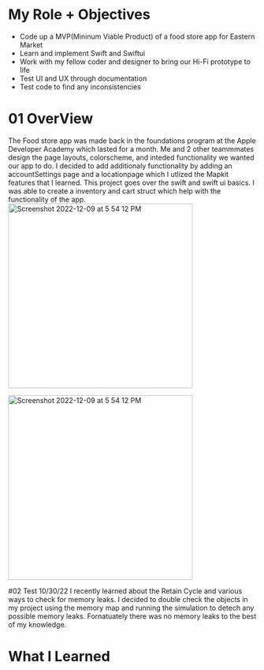 # My Role + Objectives

- Code up a MVP(Mininum Viable Product) of a food store app for Eastern Market
- Learn and implement Swift and Swiftui 
- Work with my fellow coder and designer to bring our Hi-Fi prototype to life
- Test UI and UX through documentation
- Test code to find any inconsistencies 


# 01 OverView
The Food store app was made back in the foundations program at the Apple Developer Academy which lasted for a month. Me and 2 other teammmates design the page layouts, colorscheme, and inteded functionality we wanted our app to do. I decided to add additionaly functionality by adding an accountSettings page and a locationpage which I utlized the Mapkit features that I learned. This project goes over the swift and swift ui basics. I was able to create a inventory and cart struct which help with the functionality of the app.
<img width="374" alt="Screenshot 2022-12-09 at 5 54 12 PM" src="https://user-images.githubusercontent.com/102773701/206808638-ca8a56a6-5da0-4bb9-ad7b-6553a3885099.png">

<img width="374" alt="Screenshot 2022-12-09 at 5 54 12 PM" src="https://user-images.githubusercontent.com/102773701/206809327-96157810-cb29-4d1c-a495-7a1c9aa97e9f.png">





#02 Test
10/30/22
I recently learned about the Retain Cycle and various ways to check for memory leaks. I decided to double check the objects in my project using the memory map and running the simulation to detech any possible memory leaks. Fornatuately there was no memory leaks to the best of my knowledge.


# What I Learned
